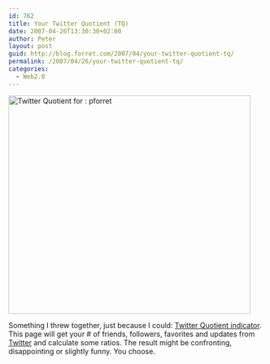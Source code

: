 ```yaml
---
id: 762
title: Your Twitter Quotient (TQ)
date: 2007-04-26T13:30:30+02:00
author: Peter
layout: post
guid: http://blog.forret.com/2007/04/your-twitter-quotient-tq/
permalink: /2007/04/26/your-twitter-quotient-tq/
categories:
  - Web2.0
---
```

[<img  src="http://farm1.static.flickr.com/175/473417415_69b0116851_o.jpg" width="476" height="429" alt="Twitter Quotient for : pforret" />](http://www.flickr.com/photos/pforret/473417415/ "Photo Sharing")

Something I threw together, just because I could: [Twitter Quotient indicator](http://web.forret.com/tools/twitter-tq.asp?name=pforret). This page will get your # of friends, followers, favorites and updates from [Twitter](http://www.twitter.com) and calculate some ratios. The result might be confronting, disappointing or slightly funny. You choose.
